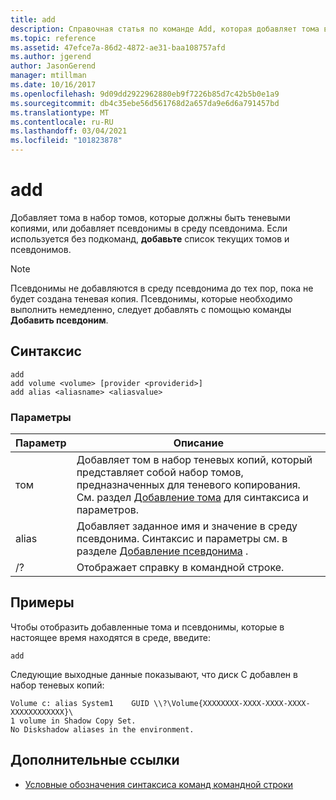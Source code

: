 ```yaml
---
title: add
description: Справочная статья по команде Add, которая добавляет тома в набор томов, предназначенных для теневого копирования, или добавляет псевдонимы в среду псевдонима.
ms.topic: reference
ms.assetid: 47efce7a-86d2-4872-ae31-baa108757afd
ms.author: jgerend
author: JasonGerend
manager: mtillman
ms.date: 10/16/2017
ms.openlocfilehash: 9d09dd2922962880eb9f7226b85d7c42b5b0e1a9
ms.sourcegitcommit: db4c35ebe56d561768d2a657da9e6d6a791457bd
ms.translationtype: MT
ms.contentlocale: ru-RU
ms.lasthandoff: 03/04/2021
ms.locfileid: "101823878"
---
```

# <a name="add"></a>add

Добавляет тома в набор томов, которые должны быть теневыми копиями, или добавляет псевдонимы в среду псевдонима. Если используется без подкоманд, **добавьте** список текущих томов и псевдонимов.

> [!NOTE]
> Псевдонимы не добавляются в среду псевдонима до тех пор, пока не будет создана теневая копия. Псевдонимы, которые необходимо выполнить немедленно, следует добавлять с помощью команды **Добавить псевдоним**.

## <a name="syntax"></a>Синтаксис

```
add
add volume <volume> [provider <providerid>]
add alias <aliasname> <aliasvalue>
```

### <a name="parameters"></a>Параметры

| Параметр | Описание |
| ---------- | ----------- |
| том | Добавляет том в набор теневых копий, который представляет собой набор томов, предназначенных для теневого копирования. См. раздел [Добавление тома](add-volume.md) для синтаксиса и параметров. |
| alias | Добавляет заданное имя и значение в среду псевдонима. Синтаксис и параметры см. в разделе [Добавление псевдонима](add-alias.md) . |
| /? | Отображает справку в командной строке. |

## <a name="examples"></a>Примеры

Чтобы отобразить добавленные тома и псевдонимы, которые в настоящее время находятся в среде, введите:

```
add
```

Следующие выходные данные показывают, что диск C добавлен в набор теневых копий:

```
Volume c: alias System1    GUID \\?\Volume{XXXXXXXX-XXXX-XXXX-XXXX-XXXXXXXXXXXX}\
1 volume in Shadow Copy Set.
No Diskshadow aliases in the environment.
```

## <a name="additional-references"></a>Дополнительные ссылки

- [Условные обозначения синтаксиса команд командной строки](command-line-syntax-key.md)